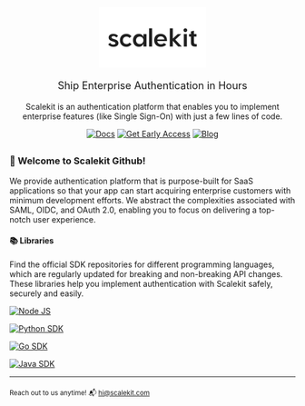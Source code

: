 <div align="center">

<!-- <img src="/assets/banner.png" alt="alt text" width="0%"> -->

  <img src="/assets/scalekit-lighttheme-logo.svg" alt="ScaleKit Logo">
  <p style="font-family: 'IBM Plex Sans', 'Inter', sans-serif; font-size: 18px;">Ship Enterprise Authentication in Hours</p>

  <p>Scalekit is an authentication platform that enables you to implement enterprise features (like Single Sign-On) with just a few lines of code.</p>

</div>

<div align="center">

[![Docs](https://img.shields.io/badge/Docs-blue?style=flat-square&logo=readthedocs&logoColor=ecebf0&labelColor=a173ff&color=4f5eff)](https://docs.scalekit.com) [![Get Early Access](https://img.shields.io/badge/Get_Early_Access-4f5eff?style=flat-square&labelColor=a173ff&color=3742b3)](https://www.scalekit.com/?intent=earlyaccess&utm_source=docs) [![Blog](https://img.shields.io/badge/Blog-4f5eff?style=flat-square&labelColor=a173ff&color=4f5eff)](https://www.scalekit.com/blog)

## </div>

### 👋 Welcome to Scalekit Github!

We provide authentication platform that is purpose-built for SaaS applications so that your app can start acquiring enterprise customers with minimum development efforts. We abstract the complexities associated with SAML, OIDC, and OAuth 2.0, enabling you to focus on delivering a top-notch user experience.


#### 📚 Libraries

Find the official SDK repositories for different programming languages, which are regularly updated for breaking and non-breaking API changes. These libraries help you implement authentication with Scalekit safely, securely and easily.

<div align="left">

[![Node JS](https://img.shields.io/github/last-commit/scalekit-inc/scalekit-sdk-node?style=for-the-badge&logo=nodedotjs&logoColor=ecebf0&logoSize=auto&label=NodeJS%20SDK%20%E2%8F%BA%20recent%20commit&labelColor=a173ff&color=4f5eff)](https://github.com/scalekit-inc/scalekit-sdk-node)

[![Python SDK](https://img.shields.io/github/last-commit/scalekit-inc/scalekit-sdk-python?style=for-the-badge&logo=python&logoColor=ecebf0&logoSize=auto&label=Python%20SDK%20%E2%8F%BA%20recent%20commit&labelColor=a173ff&color=4f5eff)](https://github.com/scalekit-inc/scalekit-sdk-python)

[![Go SDK](https://img.shields.io/github/last-commit/scalekit-inc/scalekit-sdk-go?style=for-the-badge&logo=go&logoColor=ecebf0&label=Go%20SDK%20%E2%8F%BA%20recent%20commit&labelColor=a173ff&color=4f5eff)](https://github.com/scalekit-inc/scalekit-sdk-go)

[![Java SDK](https://img.shields.io/github/last-commit/scalekit-inc/scalekit-sdk-java?style=for-the-badge&logo=Task&logoColor=ecebf0&logoSize=auto&label=Java%20SDK%20%E2%8F%BA%20recent%20commit&labelColor=a173ff&color=4f5eff)](https://github.com/scalekit-inc/scalekit-sdk-java)

</div>

---

<sub>Reach out to us anytime! 📬 hi@scalekit.com </sub>
